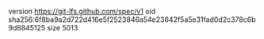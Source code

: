 version https://git-lfs.github.com/spec/v1
oid sha256:6f8ba9a2d722d416e5f2523846a54e23642f5a5e31fad0d2c378c6b9d8845125
size 5013
